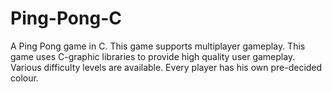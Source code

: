 # Ping-Pong-C
A Ping Pong game in C.
This game supports multiplayer gameplay. 
This game uses C-graphic libraries to provide high quality user gameplay.
Various difficulty levels are available.
Every player has his own pre-decided colour.
